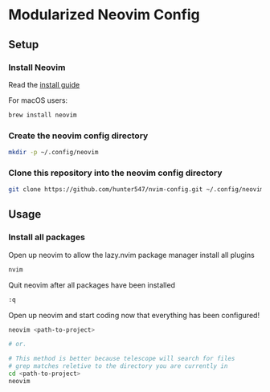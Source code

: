# Modularized Neovim Config

## Setup

### Install Neovim
Read the [install guide](https://github.com/neovim/neovim/blob/master/INSTALL.md)

For macOS users:
``` bash
brew install neovim
```

### Create the neovim config directory
```bash
mkdir -p ~/.config/neovim
```

### Clone this repository into the neovim config directory
```bash
git clone https://github.com/hunter547/nvim-config.git ~/.config/neovim
```

## Usage

### Install all packages
Open up neovim to allow the lazy.nvim package manager install all plugins
```bash
nvim
```

Quit neovim after all packages have been installed
```bash
:q
```

Open up neovim and start coding now that everything has been configured!
```bash
neovim <path-to-project>

# or. 

# This method is better because telescope will search for files
# grep matches reletive to the directory you are currently in
cd <path-to-project>
neovim 
```

